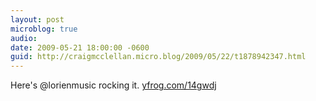 ```yaml
---
layout: post
microblog: true
audio: 
date: 2009-05-21 18:00:00 -0600
guid: http://craigmcclellan.micro.blog/2009/05/22/t1878942347.html
---
```

Here's @lorienmusic rocking it.  [yfrog.com/14gwdj](http://yfrog.com/14gwdj)
